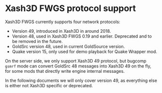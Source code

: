 # Xash3D FWGS protocol support

Xash3D FWGS currently supports four network protocols:
* Version 49, introduced in Xash3D in around 2018.
* Version 48, used in Xash3D FWGS 0.19 and earlier. Deprecated and to be removed in the future.
* GoldSrc version 48, used in current GoldSource version.
* Quake version 15, only used for demo playback for Quake Wrapper mod.

On the server side, we only support Xash3D 49 protocol, but bugcomp `gsmrf` mode can convert GoldSrc 48 messages into Xash3D 49 on the fly, for some mods that directly write engine internal messages.

In the following documents we will only cover version 49, as everything else is either not Xash3D specific or deprecated.
